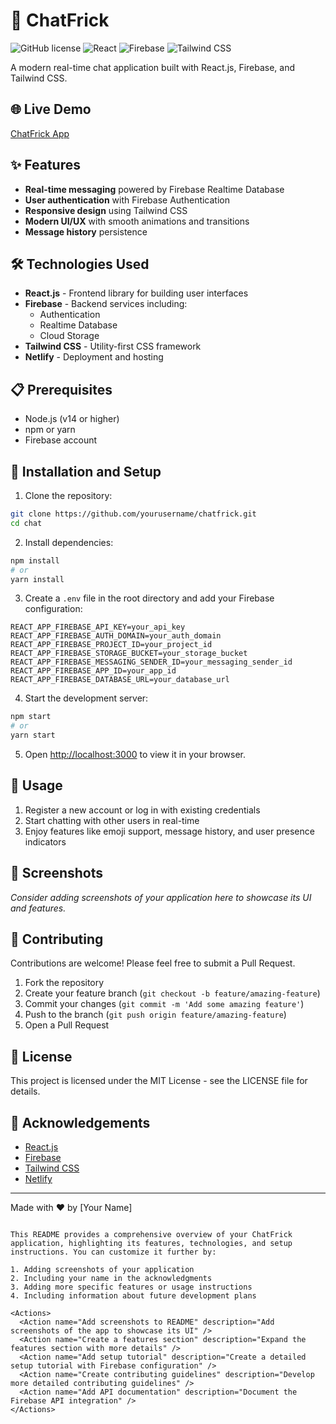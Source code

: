 # 💬 ChatFrick

![GitHub license](https://img.shields.io/badge/license-MIT-blue.svg)
![React](https://img.shields.io/badge/React-18.x-61DAFB?logo=react)
![Firebase](https://img.shields.io/badge/Firebase-9.x-FFCA28?logo=firebase)
![Tailwind CSS](https://img.shields.io/badge/Tailwind_CSS-3.x-38B2AC?logo=tailwind-css)

A modern real-time chat application built with React.js, Firebase, and Tailwind CSS.

## 🌐 Live Demo

[ChatFrick App](https://chatfrickapp.netlify.app/)

## ✨ Features

- **Real-time messaging** powered by Firebase Realtime Database
- **User authentication** with Firebase Authentication
- **Responsive design** using Tailwind CSS
- **Modern UI/UX** with smooth animations and transitions
- **Message history** persistence

## 🛠️ Technologies Used

- **React.js** - Frontend library for building user interfaces
- **Firebase** - Backend services including:
  - Authentication
  - Realtime Database
  - Cloud Storage
- **Tailwind CSS** - Utility-first CSS framework
- **Netlify** - Deployment and hosting

## 📋 Prerequisites

- Node.js (v14 or higher)
- npm or yarn
- Firebase account

## 🚀 Installation and Setup

1. Clone the repository:

```bash
git clone https://github.com/yourusername/chatfrick.git
cd chat
```

2. Install dependencies:

```bash
npm install
# or
yarn install
```

3. Create a `.env` file in the root directory and add your Firebase configuration:

```
REACT_APP_FIREBASE_API_KEY=your_api_key
REACT_APP_FIREBASE_AUTH_DOMAIN=your_auth_domain
REACT_APP_FIREBASE_PROJECT_ID=your_project_id
REACT_APP_FIREBASE_STORAGE_BUCKET=your_storage_bucket
REACT_APP_FIREBASE_MESSAGING_SENDER_ID=your_messaging_sender_id
REACT_APP_FIREBASE_APP_ID=your_app_id
REACT_APP_FIREBASE_DATABASE_URL=your_database_url
```

4. Start the development server:

```bash
npm start
# or
yarn start
```

5. Open [http://localhost:3000](http://localhost:3000) to view it in your browser.

## 📱 Usage

1. Register a new account or log in with existing credentials
2. Start chatting with other users in real-time
3. Enjoy features like emoji support, message history, and user presence indicators

## 📸 Screenshots

*Consider adding screenshots of your application here to showcase its UI and features.*

## 🤝 Contributing

Contributions are welcome! Please feel free to submit a Pull Request.

1. Fork the repository
2. Create your feature branch (`git checkout -b feature/amazing-feature`)
3. Commit your changes (`git commit -m 'Add some amazing feature'`)
4. Push to the branch (`git push origin feature/amazing-feature`)
5. Open a Pull Request

## 📄 License

This project is licensed under the MIT License - see the LICENSE file for details.

## 🙏 Acknowledgements

- [React.js](https://reactjs.org/)
- [Firebase](https://firebase.google.com/)
- [Tailwind CSS](https://tailwindcss.com/)
- [Netlify](https://www.netlify.com/)

---

Made with ❤️ by [Your Name]
```

This README provides a comprehensive overview of your ChatFrick application, highlighting its features, technologies, and setup instructions. You can customize it further by:

1. Adding screenshots of your application
2. Including your name in the acknowledgments
3. Adding more specific features or usage instructions
4. Including information about future development plans

<Actions>
  <Action name="Add screenshots to README" description="Add screenshots of the app to showcase its UI" />
  <Action name="Create a features section" description="Expand the features section with more details" />
  <Action name="Add setup tutorial" description="Create a detailed setup tutorial with Firebase configuration" />
  <Action name="Create contributing guidelines" description="Develop more detailed contributing guidelines" />
  <Action name="Add API documentation" description="Document the Firebase API integration" />
</Actions>

```

